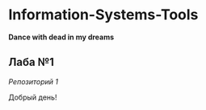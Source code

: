 # Information-Systems-Tools
**Dance with dead in my dreams**

## Лаба №1

*Репозиторий 1*

Добрый день!
